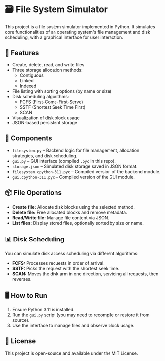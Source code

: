 # 🗃️ File System Simulator

This project is a file system simulator implemented in Python. It simulates core functionalities of an operating system's file management and disk scheduling, with a graphical interface for user interaction.

## 🚀 Features

- Create, delete, read, and write files
- Three storage allocation methods:
  - Contiguous
  - Linked
  - Indexed
- File listing with sorting options (by name or size)
- Disk scheduling algorithms:
  - FCFS (First-Come-First-Serve)
  - SSTF (Shortest Seek Time First)
  - SCAN
- Visualization of disk block usage
- JSON-based persistent storage

## 🧩 Components

- `filesystem.py` – Backend logic for file management, allocation strategies, and disk scheduling.
- `gui.py` – GUI interface (compiled `.pyc` in this repo).
- `storage.json` – Simulated disk storage saved in JSON format.
- `filesystem.cpython-311.pyc` – Compiled version of the backend module.
- `gui.cpython-311.pyc` – Compiled version of the GUI module.

## 📦 File Operations

- **Create file:** Allocate disk blocks using the selected method.
- **Delete file:** Free allocated blocks and remove metadata.
- **Read/Write file:** Manage file content via JSON.
- **List files:** Display stored files, optionally sorted by size or name.

## 📊 Disk Scheduling

You can simulate disk access scheduling via different algorithms:
- **FCFS:** Processes requests in order of arrival.
- **SSTF:** Picks the request with the shortest seek time.
- **SCAN:** Moves the disk arm in one direction, servicing all requests, then reverses.

## 🖥️ How to Run

1. Ensure Python 3.11 is installed.
2. Run the `gui.py` script (you may need to recompile or restore it from source).
3. Use the interface to manage files and observe block usage.




## 📜 License

This project is open-source and available under the MIT License.
